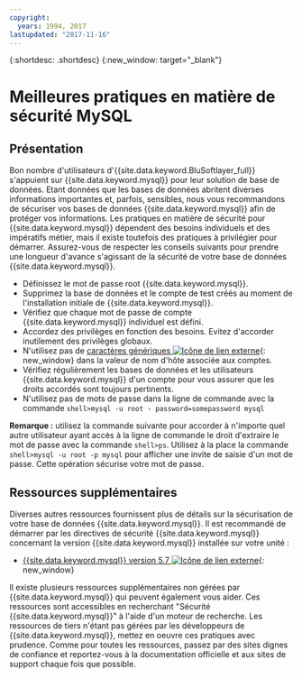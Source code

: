 ```yaml
---
copyright:
  years: 1994, 2017
lastupdated: "2017-11-16"
---
```


{:shortdesc: .shortdesc}
{:new_window: target="_blank"}

# Meilleures pratiques en matière de sécurité MySQL

## Présentation

Bon nombre d'utilisateurs d'{{site.data.keyword.BluSoftlayer_full}} s'appuient sur {{site.data.keyword.mysql}} pour leur solution de base de données. Etant données que les bases de données abritent diverses informations importantes et, parfois, sensibles, nous vous recommandons de sécuriser vos bases de données {{site.data.keyword.mysql}} afin de protéger vos informations. Les pratiques en matière de sécurité pour {{site.data.keyword.mysql}} dépendent des besoins individuels et des impératifs métier, mais il existe toutefois des pratiques à privilégier pour démarrer. Assurez-vous de respecter les conseils suivants pour prendre une longueur d'avance s'agissant de la sécurité de votre base de données {{site.data.keyword.mysql}}.

* Définissez le mot de passe root {{site.data.keyword.mysql}}.
* Supprimez la base de données et le compte de test créés au moment de l'installation initiale de {{site.data.keyword.mysql}}.
* Vérifiez que chaque mot de passe de compte {{site.data.keyword.mysql}} individuel est défini.
* Accordez des privilèges en fonction des besoins. Evitez d'accorder inutilement des privilèges globaux.
* N'utilisez pas de [caractères génériques ![Icône de lien externe](../../icons/launch-glyph.svg "Icône de lien externe")](http://en.wikipedia.org/wiki/Wildcard_character){: new_window} dans la valeur de nom d'hôte associée aux comptes.
* Vérifiez régulièrement les bases de données et les utilisateurs {{site.data.keyword.mysql}} d'un compte pour vous assurer que les droits accordés sont toujours pertinents.
* N'utilisez pas de mots de passe dans la ligne de commande avec la commande `shell>mysql -u root - password=somepassword mysql`

**Remarque :** utilisez la commande suivante pour accorder à n'importe quel autre utilisateur ayant accès à la ligne de commande le droit d'extraire le mot de passe avec la commande `shell>ps`. Utilisez à la place la commande `shell>mysql -u root -p mysql` pour afficher une invite de saisie d'un mot de passe. Cette opération sécurise votre mot de passe.

## Ressources supplémentaires

Diverses autres ressources fournissent plus de détails sur la sécurisation de votre base de données {{site.data.keyword.mysql}}. Il est recommandé de démarrer par les directives de sécurité {{site.data.keyword.mysql}} concernant la version {{site.data.keyword.mysql}} installée sur votre unité :

* [{{site.data.keyword.mysql}} version 5.7 ![Icône de lien externe](../../icons/launch-glyph.svg "Icône de lien externe")](http://dev.mysql.com/doc/refman/5.7/en/security.html){: new_window}

Il existe plusieurs ressources supplémentaires non gérées par {{site.data.keyword.mysql}} qui peuvent également vous aider. Ces ressources sont accessibles en recherchant "Sécurité {{site.data.keyword.mysql}}" à l'aide d'un moteur de recherche. Les ressources de tiers n'étant pas gérées par les développeurs de {{site.data.keyword.mysql}}, mettez en oeuvre ces pratiques avec prudence. Comme pour toutes les ressources, passez par des sites dignes de confiance et reportez-vous à la documentation officielle et aux sites de support chaque fois que possible.
